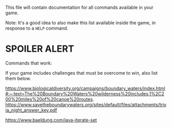 This file will contain documentation for all commands available in your game.

Note:  It's a good idea to also make this list available inside the game, in response to a `HELP` command.


# SPOILER ALERT
Commands that work:

If your game includes challenges that must be overcome to win, also list them below.

https://www.biologicaldiversity.org/campaigns/boundary_waters/index.html#:~:text=The%20Boundary%20Waters%20wilderness%20includes,1%2C200%20miles%20of%20canoe%20routes.
https://www.savetheboundarywaters.org/sites/default/files/attachments/trivia_night_answer_key.pdf

https://www.baeldung.com/java-iterate-set
